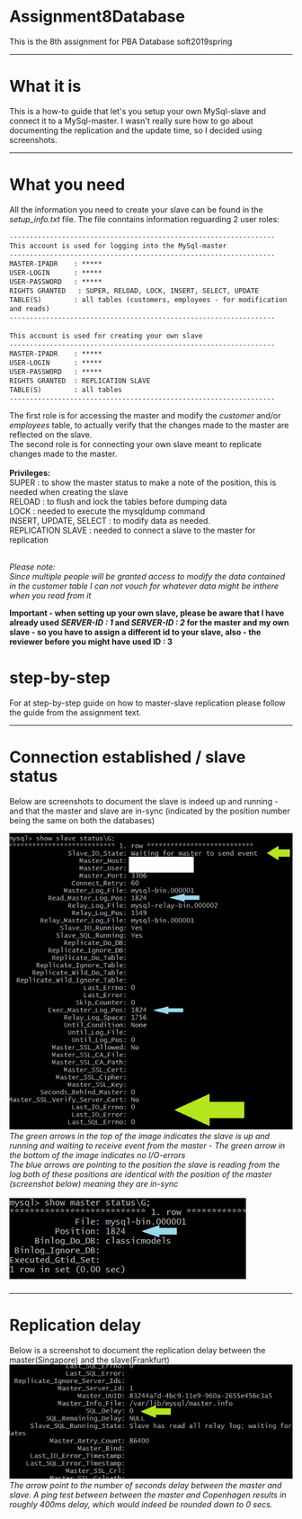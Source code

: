 # Assignment8Database
This is the 8th assignment for PBA Database soft2019spring

-------------------------------------------------------------------------------------------------

# What it is
This is a how-to guide that let's you setup your own MySql-slave and connect it to a MySql-master. I wasn't really sure how to go about documenting the replication and the update time, so I decided using screenshots.

---------------------------------------------------------------------------------------------------
# What you need
All the information you need to create your slave can be found in the *setup_info.txt* file.
The file conntains information reguarding 2 user roles:<br>
````
------------------------------------------------------------------
This account is used for logging into the MySql-master
------------------------------------------------------------------
MASTER-IPADR    : *****
USER-LOGIN      : *****
USER-PASSWORD   : *****
RIGHTS GRANTED   : SUPER, RELOAD, LOCK, INSERT, SELECT, UPDATE
TABLE(S)        : all tables (customers, employees - for modification and reads)
------------------------------------------------------------------

This account is used for creating your own slave
------------------------------------------------------------------
MASTER-IPADR    : *****
USER-LOGIN      : *****
USER-PASSWORD   : *****
RIGHTS GRANTED  : REPLICATION SLAVE
TABLE(S)        : all tables
------------------------------------------------------------------
````
The first role is for accessing the master and modify the *customer* and/or *employees* table, to actually verify that the changes made to the master are reflected on the slave.<br>
The second role is for connecting your own slave meant to replicate changes made to the master.
<br>
<br>
<b>Privileges:</b><br>
SUPER : to show the master status to make a note of the position, this is needed when creating the slave<br>
RELOAD : to flush and lock the tables before dumping data<br>
LOCK : needed to execute the mysqldump command<br>
INSERT, UPDATE, SELECT : to modify data as needed.<br>
REPLICATION SLAVE : needed to connect a slave to the master for replication<br>
<br>

*Please note:<br>Since multiple people will be granted access to modify the data contained in the customer table I can not vouch for whatever data might be inthere when you read from it*

<b>Important - when setting up your own slave, please be aware that I have already used *SERVER-ID : 1* and *SERVER-ID : 2* for the master and my own slave - so you have to assign a different id to your slave, also - the reviewer before you might have used ID : 3 </b>

# step-by-step
For at step-by-step guide on how to master-slave replication please follow the guide from the assignment text.

------------------------------------------------------------------------
# Connection established / slave status
Below are screenshots to document the slave is indeed up and running - and that the master and slave are in-sync (indicated by the position number being the same on both the databases) 

![connection](https://github.com/cph-js284/Assignment8Database/blob/master/images/slave_status.png)
<br>
*The green arrows in the top of the image indicates the slave is up and running and waiting to receive event from the master - The green arrow in the bottom of the image indicates no I/O-errors*<br>
*The blue arrows are pointing to the position the slave is reading from the log both of these positions are identical with the position of the master (screenshot below) meaning they are in-sync*<br>
<br>
![masterstatus](https://github.com/cph-js284/Assignment8Database/blob/master/images/master_status.png)

------------------------------------------------------------------------
# Replication delay
Below is a screenshot to document the replication delay between the master(Singapore) and the slave(Frankfurt)
![replication_delay](https://github.com/cph-js284/Assignment8Database/blob/master/images/replicationdelay.png)
<br>
*The arrow point to the number of seconds delay between the master and slave. A ping test between between the master and Copenhagen results in roughly 400ms delay, which would indeed be rounded down to 0 secs.*
